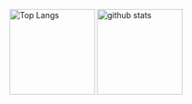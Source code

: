 <p align="left"> 
  <img alt="Top Langs" height="150px" src="https://github-readme-stats.vercel.app/api/top-langs/?username=minezaki-mutsuki&layout=compact&show_icons=true&theme=onedark" />
  <img alt="github stats" height="150px" src="https://github-readme-stats.vercel.app/api?username=minezaki-mutsuki&theme=onedark&show_icons=ture" />
</p>
